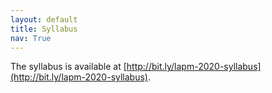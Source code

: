 ```yaml
---
layout: default
title: Syllabus
nav: True
---
```


The syllabus is available at [http://bit.ly/lapm-2020-syllabus](http://bit.ly/lapm-2020-syllabus).
